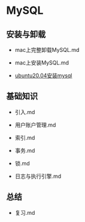 # MySQL

## 安装与卸载

+ mac上完整卸载MySQL.md

+ mac上安装MySQL.md
+ [ubuntu20.04安装mysql](https://blog.csdn.net/m0_53721382/article/details/128943162)

## 基础知识

+ 引入.md

+ 用户账户管理.md

+ 索引.md

+ 事务.md

+ 锁.md

+ 日志与执行引擎.md

## 总结

+ 复习.md
